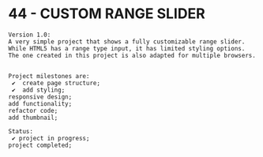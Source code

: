 # 44 - CUSTOM RANGE SLIDER

    Version 1.0:
    A very simple project that shows a fully customizable range slider. While HTML5 has a range type input, it has limited styling options. The one created in this project is also adapted for multiple browsers.


    Project milestones are:
     ✔  create page structure;
     ✔  add styling;
    responsive design;
    add functionality;
    refactor code;
    add thumbnail;

    Status:
     ✔ project in progress;
    project completed;
